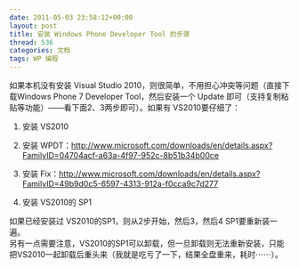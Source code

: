 ```yaml
---
date: 2011-05-03 23:58:12+00:00
layout: post
title: 安装 Windows Phone Developer Tool 的步骤
thread: 536
categories: 文档
tags: WP 编程
---
```


如果本机没有安装 Visual Studio 2010，则很简单，不用担心冲突等问题（直接下载Windows Phone 7 Developer Tool，然后安装一个 Update 即可（支持复制粘贴等功能）——看下面2、3两步即可）。如果有 VS2010要仔细了：<!-- more -->  
  
1. 安装 VS2010  
2. 安装 WPDT：http://www.microsoft.com/downloads/en/details.aspx?FamilyID=04704acf-a63a-4f97-952c-8b51b34b00ce  
  
3. 安装 Fix：http://www.microsoft.com/downloads/en/details.aspx?FamilyID=49b9d0c5-6597-4313-912a-f0cca9c7d277  
4. 安装 VS2010的 SP1  
  
如果已经安装过 VS2010的SP1，则从2步开始，然后3，然后4 SP1要重新装一遍。  
另有一点需要注意，VS2010的SP1可以卸载，但一旦卸载则无法重新安装，只能把VS2010一起卸载后重头来（我就是吃亏了一下，结果全盘重来，耗时⋯⋯）。

